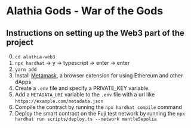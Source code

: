 # Alathia Gods - War of the Gods

## Instructions on setting up the Web3 part of the project
0. `cd alathia-web3`
1. `npx hardhat` -> y → typescript → enter → enter
2. `yarn add`
3. Install [Metamask](https://chrome.google.com/webstore/detail/metamask/nkbihfbeogaeaoehlefnkodbefgpgknn?hl=en), a browser extension for using Ethereum and other dApps
4. Create a `.env` file and specify a PRIVATE_KEY variable.
5. Add a `METADATA_URI` variable to the `.env` file with a url like `https://example.com/metadata.json`
6. Compile the contract by running the `npx hardhat compile` command
7. Deploy the smart contract on the Fuji test network by running the `npx hardhat run scripts/deploy.ts --network mantleSepolia`